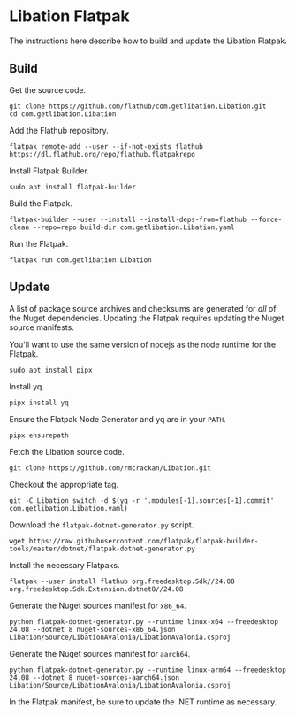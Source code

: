 # Libation Flatpak

The instructions here describe how to build and update the Libation Flatpak.

## Build

Get the source code.

    git clone https://github.com/flathub/com.getlibation.Libation.git
    cd com.getlibation.Libation

Add the Flathub repository.

    flatpak remote-add --user --if-not-exists flathub https://dl.flathub.org/repo/flathub.flatpakrepo

Install Flatpak Builder.

    sudo apt install flatpak-builder

Build the Flatpak.

    flatpak-builder --user --install --install-deps-from=flathub --force-clean --repo=repo build-dir com.getlibation.Libation.yaml

Run the Flatpak.

    flatpak run com.getlibation.Libation

## Update

A list of package source archives and checksums are generated for *all* of the Nuget dependencies.
Updating the Flatpak requires updating the Nuget source manifests.

You'll want to use the same version of nodejs as the node runtime for the Flatpak.

    sudo apt install pipx

Install yq.

    pipx install yq

Ensure the Flatpak Node Generator and yq are in your `PATH`.

    pipx ensurepath

Fetch the Libation source code.

    git clone https://github.com/rmcrackan/Libation.git

Checkout the appropriate tag.

    git -C Libation switch -d $(yq -r '.modules[-1].sources[-1].commit' com.getlibation.Libation.yaml)

Download the `flatpak-dotnet-generator.py` script.

    wget https://raw.githubusercontent.com/flatpak/flatpak-builder-tools/master/dotnet/flatpak-dotnet-generator.py

Install the necessary Flatpaks.

    flatpak --user install flathub org.freedesktop.Sdk//24.08 org.freedesktop.Sdk.Extension.dotnet8//24.08

Generate the Nuget sources manifest for `x86_64`.

    python flatpak-dotnet-generator.py --runtime linux-x64 --freedesktop 24.08 --dotnet 8 nuget-sources-x86_64.json Libation/Source/LibationAvalonia/LibationAvalonia.csproj

Generate the Nuget sources manifest for `aarch64`.

    python flatpak-dotnet-generator.py --runtime linux-arm64 --freedesktop 24.08 --dotnet 8 nuget-sources-aarch64.json Libation/Source/LibationAvalonia/LibationAvalonia.csproj

In the Flatpak manifest, be sure to update the .NET runtime as necessary.
